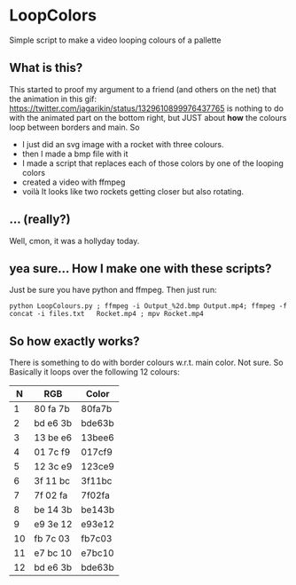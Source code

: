 # LoopColors
Simple script to make a video looping colours of a pallette

## What is this?
This started to proof my argument to a friend (and others on the net) that the animation in this gif:
https://twitter.com/jagarikin/status/1329610899976437765
is nothing to do with the animated part on the bottom right, but JUST about **how** the colours loop between borders and main. So 
* I just did an svg image with a rocket with three colours. 
* then I made a bmp file with it
* I made a script that replaces each of those colors by one of the looping colors
* created a video with ffmpeg
* voilà 
It looks like two rockets getting closer but also rotating.

## ... (really?)
Well, cmon, it was a hollyday today. 

## yea sure... How I make one with these scripts?

Just be sure you have python and ffmpeg. Then just run:
```
python LoopColours.py ; ffmpeg -i Output_%2d.bmp Output.mp4; ffmpeg -f concat -i files.txt   Rocket.mp4 ; mpv Rocket.mp4
```

## So how exactly works?
There is something to do with border colours w.r.t. main color. Not sure. So Basically it loops over the following 12 colours:

| N  | RGB      | Color  |
|----|----------|--------|
| 1  | 80 fa 7b | 80fa7b |
| 2  | bd e6 3b | bde63b |
| 3  | 13 be e6 | 13bee6 |
| 4  | 01 7c f9 | 017cf9 |
| 5  | 12 3c e9 | 123ce9 |
| 6  | 3f 11 bc | 3f11bc |
| 7  | 7f 02 fa | 7f02fa |
| 8  | be 14 3b | be143b |
| 9  | e9 3e 12 | e93e12 |
| 10 | fb 7c 03 | fb7c03 |
| 11 | e7 bc 10 | e7bc10 |
| 12 | bd e6 3b | bde63b |


